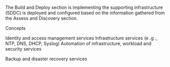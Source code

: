 

The Build and Deploy section is implementing the supporting infrastructure  (SDDC) is deployed and configured based on the information gathered from the Assess and Discovery section. 

Concepts


Identity and access management services
Infrastructure services (e .g ., NTP, DNS, DHCP, Syslog)
Automation of infrastructure, workload and security services

Backup and disaster recovery services
